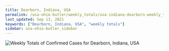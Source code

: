 ```yaml
---
title: Dearborn, Indiana, USA
permalink: /usa-ohio-butler/weekly_totals/usa-indiana-dearborn-weekly_totals.html
last_updated: Sep 13, 2021
keywords: ["Dearborn, Indiana, USA", "weekly totals"]
sidebar: usa-ohio-butler_sidebar
---
```


![Weekly Totals of Confirmed Cases for Dearborn, Indiana, USA](/covid_tracker/images/graphs/usa-indiana-dearborn-weekly_totals_graph.png)

